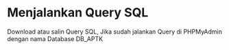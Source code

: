 # Menjalankan Query SQL

 Download atau salin Query SQL,
 Jika sudah jalankan Query di PHPMyAdmin dengan nama Database DB_APTK
